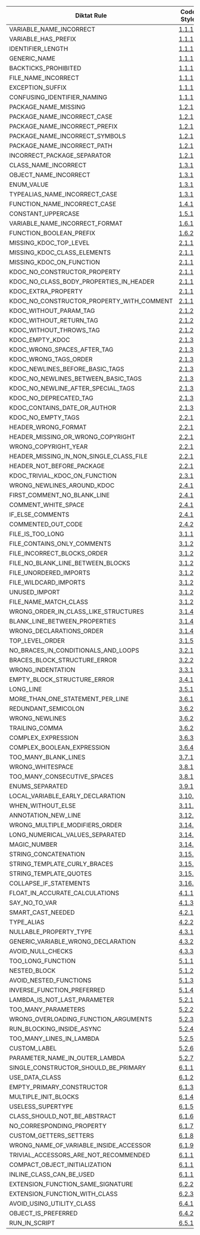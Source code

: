 | Diktat Rule                               | Code Style                                          | Auto-fixed? | Chapter |
|-------------------------------------------|-----------------------------------------------------| --- | --------- |
| VARIABLE_NAME_INCORRECT                   | [1.1.1](guide/diktat-coding-convention.md#r1.1.1)   | no | Naming |
| VARIABLE_HAS_PREFIX                       | [1.1.1](guide/diktat-coding-convention.md#r1.1.1)   | yes | Naming |
| IDENTIFIER_LENGTH                         | [1.1.1](guide/diktat-coding-convention.md#r1.1.1)   | no | Naming |
| GENERIC_NAME                              | [1.1.1](guide/diktat-coding-convention.md#r1.1.1)   | yes | Naming |
| BACKTICKS_PROHIBITED                      | [1.1.1](guide/diktat-coding-convention.md#r1.1.1)   | no | Naming |
| FILE_NAME_INCORRECT                       | [1.1.1](guide/diktat-coding-convention.md#r1.1.1)   | yes | Naming |
| EXCEPTION_SUFFIX                          | [1.1.1](guide/diktat-coding-convention.md#r1.1.1)   | yes | Naming |
| CONFUSING_IDENTIFIER_NAMING               | [1.1.1](guide/diktat-coding-convention.md#r1.1.1)   | no | Naming |
| PACKAGE_NAME_MISSING                      | [1.2.1](guide/diktat-coding-convention.md#r1.2.1)   | yes | Naming |
| PACKAGE_NAME_INCORRECT_CASE               | [1.2.1](guide/diktat-coding-convention.md#r1.2.1)   | yes | Naming |
| PACKAGE_NAME_INCORRECT_PREFIX             | [1.2.1](guide/diktat-coding-convention.md#r1.2.1)   | yes | Naming |
| PACKAGE_NAME_INCORRECT_SYMBOLS            | [1.2.1](guide/diktat-coding-convention.md#r1.2.1)   | no | Naming |
| PACKAGE_NAME_INCORRECT_PATH               | [1.2.1](guide/diktat-coding-convention.md#r1.2.1)   | yes | Naming |
| INCORRECT_PACKAGE_SEPARATOR               | [1.2.1](guide/diktat-coding-convention.md#r1.2.1)   | yes | Naming |
| CLASS_NAME_INCORRECT                      | [1.3.1](guide/diktat-coding-convention.md#r1.3.1)   | yes | Naming |
| OBJECT_NAME_INCORRECT                     | [1.3.1](guide/diktat-coding-convention.md#r1.3.1)   | yes | Naming |
| ENUM_VALUE                                | [1.3.1](guide/diktat-coding-convention.md#r1.3.1)   | yes | Naming |
| TYPEALIAS_NAME_INCORRECT_CASE             | [1.3.1](guide/diktat-coding-convention.md#r1.3.1)   | yes | Naming |
| FUNCTION_NAME_INCORRECT_CASE              | [1.4.1](guide/diktat-coding-convention.md#r1.4.1)   | yes | Naming |
| CONSTANT_UPPERCASE                        | [1.5.1](guide/diktat-coding-convention.md#r1.5.1)   | yes | Naming |
| VARIABLE_NAME_INCORRECT_FORMAT            | [1.6.1](guide/diktat-coding-convention.md#r1.6.1)   | yes | Naming |
| FUNCTION_BOOLEAN_PREFIX                   | [1.6.2](guide/diktat-coding-convention.md#r1.6.2)   | yes | Naming |
| MISSING_KDOC_TOP_LEVEL                    | [2.1.1](guide/diktat-coding-convention.md#r2.1.1)   | no | Comments |
| MISSING_KDOC_CLASS_ELEMENTS               | [2.1.1](guide/diktat-coding-convention.md#r2.1.1)   | no | Comments |
| MISSING_KDOC_ON_FUNCTION                  | [2.1.1](guide/diktat-coding-convention.md#r2.1.1)   | yes | Comments |
| KDOC_NO_CONSTRUCTOR_PROPERTY              | [2.1.1](guide/diktat-coding-convention.md#r2.1.1)   | yes | Comments |
| KDOC_NO_CLASS_BODY_PROPERTIES_IN_HEADER   | [2.1.1](guide/diktat-coding-convention.md#r2.1.1)   | yes | Comments |
| KDOC_EXTRA_PROPERTY                       | [2.1.1](guide/diktat-coding-convention.md#r2.1.1)   | no | Comments |
| KDOC_NO_CONSTRUCTOR_PROPERTY_WITH_COMMENT | [2.1.1](guide/diktat-coding-convention.md#r2.1.1)   | yes | Comments |
| KDOC_WITHOUT_PARAM_TAG                    | [2.1.2](guide/diktat-coding-convention.md#r2.1.2)   | yes | Comments |
| KDOC_WITHOUT_RETURN_TAG                   | [2.1.2](guide/diktat-coding-convention.md#r2.1.2)   | yes | Comments |
| KDOC_WITHOUT_THROWS_TAG                   | [2.1.2](guide/diktat-coding-convention.md#r2.1.2)   | yes | Comments |
| KDOC_EMPTY_KDOC                           | [2.1.3](guide/diktat-coding-convention.md#r2.1.3)   | no | Comments |
| KDOC_WRONG_SPACES_AFTER_TAG               | [2.1.3](guide/diktat-coding-convention.md#r2.1.3)   | yes | Comments |
| KDOC_WRONG_TAGS_ORDER                     | [2.1.3](guide/diktat-coding-convention.md#r2.1.3)   | yes | Comments |
| KDOC_NEWLINES_BEFORE_BASIC_TAGS           | [2.1.3](guide/diktat-coding-convention.md#r2.1.3)   | yes | Comments |
| KDOC_NO_NEWLINES_BETWEEN_BASIC_TAGS       | [2.1.3](guide/diktat-coding-convention.md#r2.1.3)   | yes | Comments |
| KDOC_NO_NEWLINE_AFTER_SPECIAL_TAGS        | [2.1.3](guide/diktat-coding-convention.md#r2.1.3)   | yes | Comments |
| KDOC_NO_DEPRECATED_TAG                    | [2.1.3](guide/diktat-coding-convention.md#r2.1.3)   | yes | Comments |
| KDOC_CONTAINS_DATE_OR_AUTHOR              | [2.1.3](guide/diktat-coding-convention.md#r2.1.3)   | no | Comments |
| KDOC_NO_EMPTY_TAGS                        | [2.2.1](guide/diktat-coding-convention.md#r2.2.1)   | no | Comments |
| HEADER_WRONG_FORMAT                       | [2.2.1](guide/diktat-coding-convention.md#r2.2.1)   | yes | Comments |
| HEADER_MISSING_OR_WRONG_COPYRIGHT         | [2.2.1](guide/diktat-coding-convention.md#r2.2.1)   | yes | Comments |
| WRONG_COPYRIGHT_YEAR                      | [2.2.1](guide/diktat-coding-convention.md#r2.2.1)   | yes | Comments |
| HEADER_MISSING_IN_NON_SINGLE_CLASS_FILE   | [2.2.1](guide/diktat-coding-convention.md#r2.2.1)   | no | Comments |
| HEADER_NOT_BEFORE_PACKAGE                 | [2.2.1](guide/diktat-coding-convention.md#r2.2.1)   | yes | Comments |
| KDOC_TRIVIAL_KDOC_ON_FUNCTION             | [2.3.1](guide/diktat-coding-convention.md#r2.3.1)   | no | Comments |
| WRONG_NEWLINES_AROUND_KDOC                | [2.4.1](guide/diktat-coding-convention.md#r2.4.1)   | yes | Comments |
| FIRST_COMMENT_NO_BLANK_LINE               | [2.4.1](guide/diktat-coding-convention.md#r2.4.1)   | yes | Comments |
| COMMENT_WHITE_SPACE                       | [2.4.1](guide/diktat-coding-convention.md#r2.4.1)   | yes | Comments |
| IF_ELSE_COMMENTS                          | [2.4.1](guide/diktat-coding-convention.md#r2.4.1)   | yes | Comments |
| COMMENTED_OUT_CODE                        | [2.4.2](guide/diktat-coding-convention.md#r2.4.2)   | no | Comments |
| FILE_IS_TOO_LONG                          | [3.1.1](guide/diktat-coding-convention.md#r3.1.1)   | no | General |
| FILE_CONTAINS_ONLY_COMMENTS               | [3.1.2](guide/diktat-coding-convention.md#r3.1.2)   | no | General |
| FILE_INCORRECT_BLOCKS_ORDER               | [3.1.2](guide/diktat-coding-convention.md#r3.1.2)   | yes | General |
| FILE_NO_BLANK_LINE_BETWEEN_BLOCKS         | [3.1.2](guide/diktat-coding-convention.md#r3.1.2)   | yes | General |
| FILE_UNORDERED_IMPORTS                    | [3.1.2](guide/diktat-coding-convention.md#r3.1.2)   | yes | General |
| FILE_WILDCARD_IMPORTS                     | [3.1.2](guide/diktat-coding-convention.md#r3.1.2)   | no | General |
| UNUSED_IMPORT                             | [3.1.2](guide/diktat-coding-convention.md#r3.1.2)   | yes | General |
| FILE_NAME_MATCH_CLASS                     | [3.1.2](guide/diktat-coding-convention.md#r3.1.2)   | yes | General |
| WRONG_ORDER_IN_CLASS_LIKE_STRUCTURES      | [3.1.4](guide/diktat-coding-convention.md#r3.1.4)   | yes | General |
| BLANK_LINE_BETWEEN_PROPERTIES             | [3.1.4](guide/diktat-coding-convention.md#r3.1.4)   | yes | General |
| WRONG_DECLARATIONS_ORDER                  | [3.1.4](guide/diktat-coding-convention.md#r3.1.4)   | yes | General |
| TOP_LEVEL_ORDER                           | [3.1.5](guide/diktat-coding-convention.md#r3.1.5)   | yes | General |
| NO_BRACES_IN_CONDITIONALS_AND_LOOPS       | [3.2.1](guide/diktat-coding-convention.md#r3.2.1)   | yes | General |
| BRACES_BLOCK_STRUCTURE_ERROR              | [3.2.2](guide/diktat-coding-convention.md#r3.2.2)   | yes | General |
| WRONG_INDENTATION                         | [3.3.1](guide/diktat-coding-convention.md#r3.3.1)   | yes | General |
| EMPTY_BLOCK_STRUCTURE_ERROR               | [3.4.1](guide/diktat-coding-convention.md#r3.4.1)   | yes | General |
| LONG_LINE                                 | [3.5.1](guide/diktat-coding-convention.md#r3.5.1)   | yes | General |
| MORE_THAN_ONE_STATEMENT_PER_LINE          | [3.6.1](guide/diktat-coding-convention.md#r3.6.1)   | yes | General |
| REDUNDANT_SEMICOLON                       | [3.6.2](guide/diktat-coding-convention.md#r3.6.2)   | yes | General |
| WRONG_NEWLINES                            | [3.6.2](guide/diktat-coding-convention.md#r3.6.2)   | yes | General |
| TRAILING_COMMA                            | [3.6.2](guide/diktat-coding-convention.md#r3.6.2)   | yes | General |
| COMPLEX_EXPRESSION                        | [3.6.3](guide/diktat-coding-convention.md#r3.6.3)   | no | General |
| COMPLEX_BOOLEAN_EXPRESSION                | [3.6.4](guide/diktat-coding-convention.md#r3.6.4)   | yes | General |
| TOO_MANY_BLANK_LINES                      | [3.7.1](guide/diktat-coding-convention.md#r3.7.1)   | yes | General |
| WRONG_WHITESPACE                          | [3.8.1](guide/diktat-coding-convention.md#r3.8.1)   | yes | General |
| TOO_MANY_CONSECUTIVE_SPACES               | [3.8.1](guide/diktat-coding-convention.md#r3.8.1)   | yes | General |
| ENUMS_SEPARATED                           | [3.9.1](guide/diktat-coding-convention.md#r3.9.1)   | yes | General |
| LOCAL_VARIABLE_EARLY_DECLARATION          | [3.10.2](guide/diktat-coding-convention.md#r3.10.2) | no | General |
| WHEN_WITHOUT_ELSE                         | [3.11.1](guide/diktat-coding-convention.md#r3.11.1) | yes | General |
| ANNOTATION_NEW_LINE                       | [3.12.1](guide/diktat-coding-convention.md#r3.12.1) | yes | General |
| WRONG_MULTIPLE_MODIFIERS_ORDER            | [3.14.1](guide/diktat-coding-convention.md#r3.14.1) | yes | General |
| LONG_NUMERICAL_VALUES_SEPARATED           | [3.14.2](guide/diktat-coding-convention.md#r3.14.2) | yes | General |
| MAGIC_NUMBER                              | [3.14.3](guide/diktat-coding-convention.md#r3.14.3) | no | General |
| STRING_CONCATENATION                      | [3.15.1](guide/diktat-coding-convention.md#r3.15.1) | yes | General |
| STRING_TEMPLATE_CURLY_BRACES              | [3.15.2](guide/diktat-coding-convention.md#r3.15.2) | yes | General |
| STRING_TEMPLATE_QUOTES                    | [3.15.2](guide/diktat-coding-convention.md#r3.15.2) | yes | General |
| COLLAPSE_IF_STATEMENTS                    | [3.16.1](guide/diktat-coding-convention.md#r3.16.1) | yes | General |
| FLOAT_IN_ACCURATE_CALCULATIONS            | [4.1.1](guide/diktat-coding-convention.md#r4.1.1)   | no | Variables |
| SAY_NO_TO_VAR                             | [4.1.3](guide/diktat-coding-convention.md#r4.1.3)   | no | Variables |
| SMART_CAST_NEEDED                         | [4.2.1](guide/diktat-coding-convention.md#r4.2.1)   | yes | Variables |
| TYPE_ALIAS                                | [4.2.2](guide/diktat-coding-convention.md#r4.2.2)   | no | Variables |
| NULLABLE_PROPERTY_TYPE                    | [4.3.1](guide/diktat-coding-convention.md#r4.3.1)   | yes | Variables |
| GENERIC_VARIABLE_WRONG_DECLARATION        | [4.3.2](guide/diktat-coding-convention.md#r4.3.2)   | yes | Variables |
| AVOID_NULL_CHECKS                         | [4.3.3](guide/diktat-coding-convention.md#r4.3.3)   | no | Variables |
| TOO_LONG_FUNCTION                         | [5.1.1](guide/diktat-coding-convention.md#r5.1.1)   | no | Functions |
| NESTED_BLOCK                              | [5.1.2](guide/diktat-coding-convention.md#r5.1.2)   | no | Functions |
| AVOID_NESTED_FUNCTIONS                    | [5.1.3](guide/diktat-coding-convention.md#r5.1.3)   | yes | Functions |
| INVERSE_FUNCTION_PREFERRED                | [5.1.4](guide/diktat-coding-convention.md#r5.1.4)   | yes | Functions |
| LAMBDA_IS_NOT_LAST_PARAMETER              | [5.2.1](guide/diktat-coding-convention.md#r5.2.1)   | no | Functions |
| TOO_MANY_PARAMETERS                       | [5.2.2](guide/diktat-coding-convention.md#r5.2.2)   | no | Functions |
| WRONG_OVERLOADING_FUNCTION_ARGUMENTS      | [5.2.3](guide/diktat-coding-convention.md#r5.2.3)   | no | Functions |
| RUN_BLOCKING_INSIDE_ASYNC                 | [5.2.4](guide/diktat-coding-convention.md#r5.2.4)   | no | Functions |
| TOO_MANY_LINES_IN_LAMBDA                  | [5.2.5](guide/diktat-coding-convention.md#r5.2.5)   | no | Functions |
| CUSTOM_LABEL                              | [5.2.6](guide/diktat-coding-convention.md#r5.2.6)   | no | Functions |
| PARAMETER_NAME_IN_OUTER_LAMBDA            | [5.2.7](guide/diktat-coding-convention.md#r5.2.7)   | no | Functions |
| SINGLE_CONSTRUCTOR_SHOULD_BE_PRIMARY      | [6.1.1](guide/diktat-coding-convention.md#r6.1.1)   | yes | Classes |
| USE_DATA_CLASS                            | [6.1.2](guide/diktat-coding-convention.md#r6.1.2)   | no | Classes |
| EMPTY_PRIMARY_CONSTRUCTOR                 | [6.1.3](guide/diktat-coding-convention.md#r6.1.3)   | yes | Classes |
| MULTIPLE_INIT_BLOCKS                      | [6.1.4](guide/diktat-coding-convention.md#r6.1.4)   | yes | Classes |
| USELESS_SUPERTYPE                         | [6.1.5](guide/diktat-coding-convention.md#r6.1.5)   | yes | Classes |
| CLASS_SHOULD_NOT_BE_ABSTRACT              | [6.1.6](guide/diktat-coding-convention.md#r6.1.6)   | yes | Classes |
| NO_CORRESPONDING_PROPERTY                 | [6.1.7](guide/diktat-coding-convention.md#r6.1.7)   | no | Classes |
| CUSTOM_GETTERS_SETTERS                    | [6.1.8](guide/diktat-coding-convention.md#r6.1.8)   | no | Classes |
| WRONG_NAME_OF_VARIABLE_INSIDE_ACCESSOR    | [6.1.9](guide/diktat-coding-convention.md#r6.1.9)   | no | Classes |
| TRIVIAL_ACCESSORS_ARE_NOT_RECOMMENDED     | [6.1.10](guide/diktat-coding-convention.md#r6.1.10) | yes | Classes |
| COMPACT_OBJECT_INITIALIZATION             | [6.1.11](guide/diktat-coding-convention.md#r6.1.11) | yes | Classes |
| INLINE_CLASS_CAN_BE_USED                  | [6.1.12](guide/diktat-coding-convention.md#r6.1.12) | yes | Classes |
| EXTENSION_FUNCTION_SAME_SIGNATURE         | [6.2.2](guide/diktat-coding-convention.md#r6.2.2)   | no | Classes |
| EXTENSION_FUNCTION_WITH_CLASS             | [6.2.3](guide/diktat-coding-convention.md#r6.2.3)   | no | Classes |
| AVOID_USING_UTILITY_CLASS                 | [6.4.1](guide/diktat-coding-convention.md#r6.4.1)   | no | Classes |
| OBJECT_IS_PREFERRED                       | [6.4.2](guide/diktat-coding-convention.md#r6.4.2)   | yes | Classes |
| RUN_IN_SCRIPT                             | [6.5.1](guide/diktat-coding-convention.md#r6.5.1)   | yes | Classes |